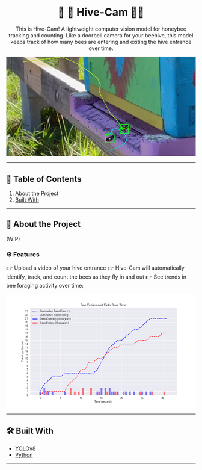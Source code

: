   <h1 align="center">🎥 🐝 Hive-Cam 🐝🐝</h1>

  <p align="center">
    This is Hive-Cam! A lightweight computer vision model for honeybee tracking and counting.
    Like a doorbell camera for your beehive, this model keeps track of how many bees are entering and exiting the hive entrance over time.
    <br />
  </p>
</p>

![Hive-Cam Screen Shot](assets/screen1.png)

---

## 🐝 Table of Contents
1. [About the Project](#about-the-project)
2. [Built With](#built-with)

---

## 🐝 About the Project

(WIP)

### ⚙️ Features
👉 Upload a video of your hive entrance
👉 Hive-Cam will automatically identify, track, and count the bees as they fly in and out
👉 See trends in bee foraging activity over time:

![Results](assets/bee_counts_histogram.png)

---

## 🛠️ Built With

- [YOLOv8](https://yolov8.com/)
- [Python](https://www.python.org/)

---

